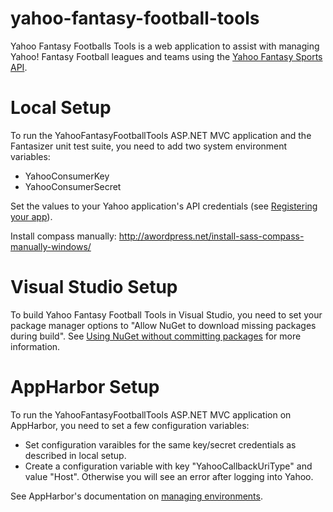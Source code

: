yahoo-fantasy-football-tools
============================

Yahoo Fantasy Footballs Tools is a web application to assist with managing Yahoo! Fantasy Football leagues and teams using the [Yahoo Fantasy Sports API](http://developer.yahoo.com/fantasysports/guide/).

Local Setup
===========

To run the YahooFantasyFootballTools ASP.NET MVC application and the Fantasizer unit test suite, you need to add two system environment variables:
* YahooConsumerKey
* YahooConsumerSecret

Set the values to your Yahoo application's API credentials (see [Registering your app](http://developer.yahoo.com/fantasysports/guide/GettingStarted.html#GettingStarted-register)).

Install compass manually: http://awordpress.net/install-sass-compass-manually-windows/

Visual Studio Setup
===================

To build Yahoo Fantasy Football Tools in Visual Studio, you need to set your package manager options to "Allow NuGet to download missing packages during build".  See [Using NuGet without committing packages](http://docs.nuget.org/docs/workflows/using-nuget-without-committing-packages) for more information.

AppHarbor Setup
===============

To run the YahooFantasyFootballTools ASP.NET MVC application on AppHarbor, you need to set a few configuration variables:

* Set configuration varaibles for the same key/secret credentials as described in local setup.
* Create a configuration variable with key "YahooCallbackUriType" and value "Host".  Otherwise you will see an error after logging into Yahoo.

See AppHarbor's documentation on [managing environments](http://support.appharbor.com/kb/getting-started/managing-environments).
